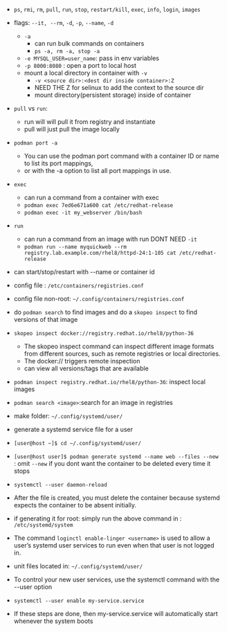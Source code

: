 
* `ps`, `rmi`, `rm`, `pull`, `run`, `stop`, `restart/kill`, `exec`, `info`, `login`, `images`
* flags: `--it, --rm`, `-d`, `-p`, `--name`, `-d`
    * `-a`
        * can run bulk commands on containers
        * `ps -a, rm -a, stop -a`
    * `-e MYSQL_USER=user_name`: pass in env variables
    * `-p 8000:8080` : open a port to local host
    * mount a local directory in container with `-v`
        * `-v <source dir>:<dest dir inside container>:Z`
        * NEED THE Z for selinux to add the context to the source dir
        * mount directory(persistent storage) inside of container

* `pull` vs `run`: 
    * run will will pull it from registry and instantiate
    * pull will just pull the image locally

* `podman port -a`
    * You can use the podman port command with a container ID or name to list its port mappings,
    * or with the -a option to list all port mappings in use.

* `exec`
    * can run a command from a container with exec
    * `podman exec 7ed6e671a600 cat /etc/redhat-release`
    * `podman exec -it my_webserver /bin/bash`
* `run`
    * can run a command from an image with run DONT NEED `-it`
    * `podman run --name myquickweb --rm registry.lab.example.com/rhel8/httpd-24:1-105 cat /etc/redhat-release`





* can start/stop/restart with --name or container id
* config file : `/etc/containers/registries.conf`
* config file non-root: `~/.config/containers/registries.conf`


* do `podman search` to find images and do a `skopeo inspect` to find versions of that image
* `skopeo inspect docker://registry.redhat.io/rhel8/python-36`
    * The skopeo inspect command can inspect different image formats from different sources, such as remote registries or local directories. 
    * The docker:// triggers remote inspection
    * can view all versions/tags that are available
* `podman inspect registry.redhat.io/rhel8/python-36`: inspect local images
* `podman search <image>`:search for an image in registries


* make folder: `~/.config/systemd/user/`
* generate a systemd service file for a user
* `[user@host ~]$ cd ~/.config/systemd/user/` 
* `[user@host user]$ podman generate systemd --name web --files --new` : omit `--new` if you dont want the container to be 
deleted every time it stops
* `systemctl --user daemon-reload`
* After the file is created, you must delete the container because systemd expects the container to be absent initially.
* if generating it for root: simply run the above command in :  `/etc/systemd/system`

* The command `loginctl enable-linger <username>` is used to allow a user’s systemd user services to run even when that user is not logged in.
* unit files located in: `~/.config/systemd/user/` 
* To control your new user services, use the systemctl command with the --user option
* `systemctl --user enable my-service.service`
* If these steps are done, then my-service.service will automatically start whenever the system boots
